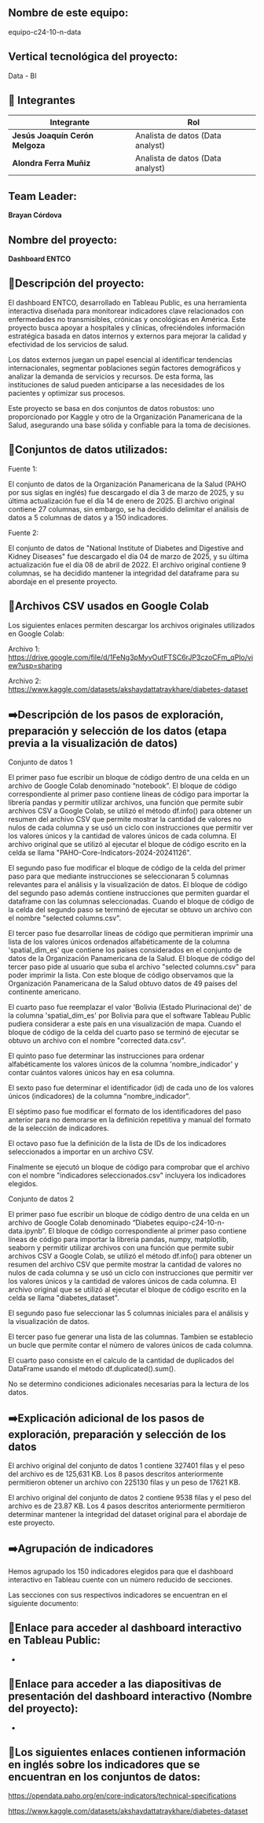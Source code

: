 ## Nombre de este equipo: 

equipo-c24-10-n-data

## Vertical tecnológica del proyecto: 

Data - BI

## 👥 Integrantes

<div align="left">
  <table>
    <thead>
      <tr>
        <th>Integrante</th>
        <th>Rol</th>
      </tr>
    </thead>
    <tbody>
      <tr>
        <td><b>Jesús Joaquín Cerón Melgoza</b></td>
        <td>Analista de datos (Data analyst) </td>
      </tr>
      <tr>
        <td><b>Alondra Ferra Muñiz</b></td>
        <td>Analista de datos (Data analyst) </td>
      </tr>
    </tbody>
  </table>
</div>

## Team Leader:

<b>Brayan Córdova</b>

## Nombre del proyecto:

<b>Dashboard ENTCO</b>

## 📄Descripción del proyecto:

El dashboard ENTCO, desarrollado en Tableau Public, es una herramienta interactiva diseñada para monitorear indicadores clave relacionados con enfermedades no transmisibles, crónicas y oncológicas en América. Este proyecto busca apoyar a hospitales y clínicas, ofreciéndoles información estratégica basada en datos internos y externos para mejorar la calidad y efectividad de los servicios de salud.

Los datos externos juegan un papel esencial al identificar tendencias internacionales, segmentar poblaciones según factores demográficos y analizar la demanda de servicios y recursos. De esta forma, las instituciones de salud pueden anticiparse a las necesidades de los pacientes y optimizar sus procesos.

Este proyecto se basa en dos conjuntos de datos robustos: uno proporcionado por Kaggle y otro de la Organización Panamericana de la Salud, asegurando una base sólida y confiable para la toma de decisiones.

## 📖Conjuntos de datos utilizados:

Fuente 1: 

El conjunto de datos de la Organización Panamericana de la Salud (PAHO por sus siglas en inglés) fue descargado el día 3 de marzo de 2025, y su última actualización fue el día 14 de enero de 2025. El archivo original contiene 27 columnas, sin embargo, se ha decidido delimitar el análisis de datos a 5 columnas de datos y a 150 indicadores.

Fuente 2: 

El conjunto de datos de "National Institute of Diabetes and Digestive and Kidney Diseases" fue descargado el día 04 de marzo de 2025, y su última actualización fue el día 08 de abril de 2022. El archivo original contiene 9 columnas, se ha decidido mantener la integridad del dataframe para su abordaje en el presente proyecto.

## 📖Archivos CSV usados en Google Colab

Los siguientes enlaces permiten descargar los archivos originales utilizados en Google Colab:

Archivo 1:
https://drive.google.com/file/d/1FeNg3pMyvOutFTSC6rJP3czoCFm_qPIo/view?usp=sharing

Archivo 2:
https://www.kaggle.com/datasets/akshaydattatraykhare/diabetes-dataset


## ➡️Descripción de los pasos de exploración, preparación y selección de los datos (etapa previa a la visualización de datos)

Conjunto de datos 1

El primer paso fue escribir un bloque de código dentro de una celda en un archivo de Google Colab denominado “notebook”. El bloque de código correspondiente al primer paso contiene líneas de código para importar la librería pandas y permitir utilizar archivos, una función que permite subir archivos CSV a Google Colab, se utilizó el método df.info() para obtener un resumen del archivo CSV que permite mostrar la cantidad de valores no nulos de cada columna y se usó un ciclo con instrucciones que permitir ver los valores únicos y la cantidad de valores únicos de cada columna. El archivo original que se utilizó al ejecutar el bloque de código escrito en la celda se llama "PAHO-Core-Indicators-2024-20241126".

El segundo paso fue modificar el bloque de código de la celda del primer paso para que mediante instrucciones se seleccionaran 5 columnas relevantes para el análisis y la visualización de datos. El bloque de código del segundo paso además contiene instrucciones que permiten guardar el dataframe con las columnas seleccionadas. Cuando el bloque de código de la celda del segundo paso se terminó de ejecutar se obtuvo un archivo con el nombre "selected columns.csv".

El tercer paso fue desarrollar líneas de código que permitieran imprimir una lista de los valores únicos ordenados alfabéticamente de la columna 'spatial_dim_es' que contiene los países considerados en el conjunto de datos de la Organización Panamericana de la Salud. El bloque de código del tercer paso pide al usuario que suba el archivo "selected columns.csv" para poder imprimir la lista. Con este bloque de código observamos que la Organización Panamericana de la Salud obtuvo datos de 49 países del continente americano.

El cuarto paso fue reemplazar el valor 'Bolivia (Estado Plurinacional de)' de la columna 'spatial_dim_es' por Bolivia para que el software Tableau Public pudiera considerar a este país en una visualización de mapa. Cuando el bloque de código de la celda del cuarto paso se terminó de ejecutar se obtuvo un archivo con el nombre "corrected data.csv".

El quinto paso fue determinar las instrucciones para ordenar alfabéticamente los valores únicos de la columna 'nombre_indicador' y contar cuántos valores únicos hay en esa columna.

El sexto paso fue determinar el identificador (id) de cada uno de los valores únicos (indicadores) de la columna "nombre_indicador".

El séptimo paso fue modificar el formato de los identificadores del paso anterior para no demorarse en la definición repetitiva y manual del formato de la selección de indicadores.

El octavo paso fue la definición de la lista de IDs de los indicadores seleccionados a importar en un archivo CSV.

Finalmente se ejecutó un bloque de código para comprobar que el archivo con el nombre "indicadores seleccionados.csv" incluyera los indicadores elegidos.

Conjunto de datos 2

El primer paso fue escribir un bloque de código dentro de una celda en un archivo de Google Colab denominado “Diabetes equipo-c24-10-n-data.ipynb”. El bloque de código correspondiente al primer paso contiene líneas de código para importar la librería pandas, numpy, matplotlib, seaborn y permitir utilizar archivos con una función que permite subir archivos CSV a Google Colab, se utilizó el método df.info() para obtener un resumen del archivo CSV que permite mostrar la cantidad de valores no nulos de cada columna y se usó un ciclo con instrucciones que permitir ver los valores únicos y la cantidad de valores únicos de cada columna. El archivo original que se utilizó al ejecutar el bloque de código escrito en la celda se llama "diabetes_dataset".

El segundo paso fue seleccionar las 5 columnas iniciales para el análisis y la visualización de datos.

El tercer paso fue generar una lista de las columnas. Tambien se establecio un bucle que permite contar el número de valores únicos de cada columna.

El cuarto paso consiste en el calculo de la cantidad de duplicados del DataFrame usando el método df.duplicated().sum().

No se determino condiciones adicionales necesarias para la lectura de los datos.


## ➡️Explicación adicional de los pasos de exploración, preparación y selección de los datos

El archivo original del conjunto de datos 1 contiene 327401 filas y el peso del archivo es de 125,631 KB. Los 8 pasos descritos anteriormente permitieron obtener un archivo con 225130 filas y un peso de 17621 KB. 

El archivo original del conjunto de datos 2 contiene 9538 filas y el peso del archivo es de 23.87 KB. Los 4 pasos descritos anteriormente permitieron determinar mantener la integridad del dataset original para el abordaje de este proyecto.

## ➡️Agrupación de indicadores

Hemos agrupado los 150 indicadores elegidos para que el dashboard interactivo en Tableau cuente con un número reducido de secciones.

Las secciones con sus respectivos indicadores se encuentran en el siguiente documento:


## 🚀Enlace para acceder al dashboard interactivo en Tableau Public:

*

## 🚀Enlace para acceder a las diapositivas de presentación del dashboard interactivo (Nombre del proyecto):

*

## 📌Los siguientes enlaces contienen información en inglés sobre los indicadores que se encuentran en los conjuntos de datos:

https://opendata.paho.org/en/core-indicators/technical-specifications

https://www.kaggle.com/datasets/akshaydattatraykhare/diabetes-dataset
